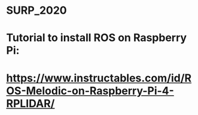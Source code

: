 # SURP_2020

# Tutorial to install ROS on Raspberry Pi:
# https://www.instructables.com/id/ROS-Melodic-on-Raspberry-Pi-4-RPLIDAR/
